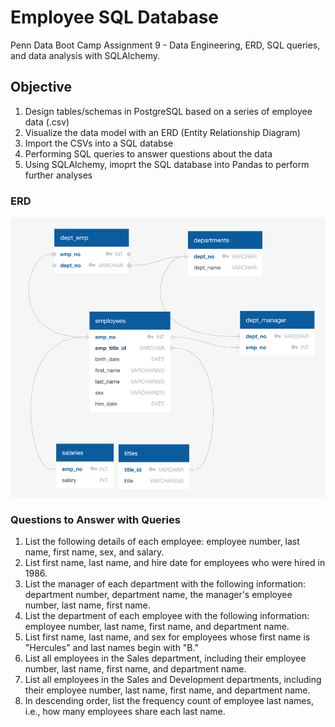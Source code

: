 # Employee SQL Database

Penn Data Boot Camp Assignment 9 - Data Engineering, ERD, SQL queries, and data analysis with SQLAlchemy.

## Objective

1. Design tables/schemas in PostgreSQL based on a series of employee data (.csv)
2. Visualize the data model with an ERD (Entity Relationship Diagram)
3. Import the CSVs into a SQL databse
4. Performing SQL queries to answer questions about the data
5. Using SQLAlchemy, imoprt the SQL database into Pandas to perform further analyses

### ERD
![Employee SQL Database ERD](EmployeeSQL/erd.png)

### Questions to Answer with Queries
1. List the following details of each employee: employee number, last name, first name, sex, and salary.
2. List first name, last name, and hire date for employees who were hired in 1986.
3. List the manager of each department with the following information: department number, department name, the manager's employee number, last name, first name.
4. List the department of each employee with the following information: employee number, last name, first name, and department name.
5. List first name, last name, and sex for employees whose first name is "Hercules" and last names begin with "B."
6. List all employees in the Sales department, including their employee number, last name, first name, and department name.
7. List all employees in the Sales and Development departments, including their employee number, last name, first name, and department name.
8. In descending order, list the frequency count of employee last names, i.e., how many employees share each last name.
